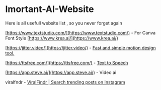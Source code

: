 # Imortant-AI-Website
Here is all usefull website list , so you never forget again

[https://www.textstudio.com/](https://www.textstudio.com/) - For Canva Font Style
[https://www.krea.ai/](https://www.krea.ai/)

[https://jitter.video/](https://jitter.video/) - [Fast and simple motion design tool.](https://jitter.video/)

[https://ttsfree.com/](https://ttsfree.com/) - [Text to Speech](https://ttsfree.com/)

[https://app.steve.ai/](https://app.steve.ai/) - Video ai 

viralfndr - [ViralFindr | Search trending posts on Instagram](https://viralfindr.com/)
